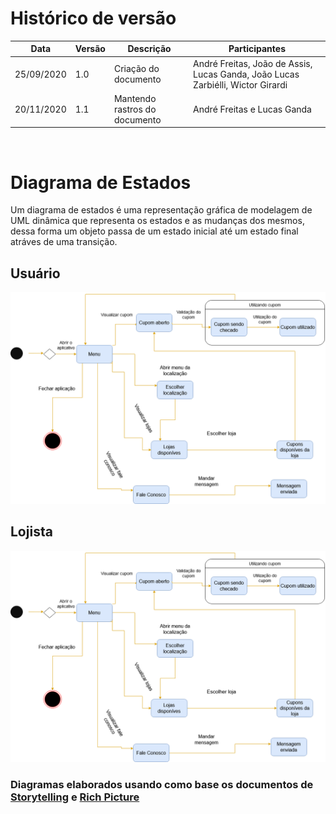 # Histórico de versão


| Data       | Versão | Descrição                                          | Participantes                                                                   |
| ---------- | ------ | -------------------------------------------------- | ------------------------------------------------------------------------------- |
| 25/09/2020 | 1.0    | Criação do documento | André Freitas, João de Assis, Lucas Ganda, João Lucas Zarbiélli, Wictor Girardi |
| 20/11/2020 | 1.1    | Mantendo rastros do documento | André Freitas e Lucas Ganda|

<br/>

# Diagrama de Estados 

Um diagrama de estados é uma representação gráfica de modelagem de UML dinâmica que representa os estados e as mudanças dos mesmos, dessa forma um objeto passa de um estado inicial até um estado final atráves de uma transição.


## Usuário
![d1](./images/diagrama_estado.png)

## Lojista
![d2](./images/diagrama_estado.png)

### Diagramas elaborados usando como base os documentos de [Storytelling](Storytelling.md) e [Rich Picture](rich_picture.md)
